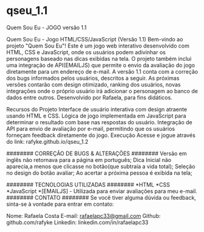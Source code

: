 # qseu_1.1
Quem Sou Eu - JOGO versão 1.1

Quem Sou Eu - Jogo HTML/CSS/JavaScript (Versão 1.1)
Bem-vindo ao projeto "Quem Sou Eu"! Este é um jogo web interativo desenvolvido com HTML, CSS e JavaScript, onde os usuários podem adivinhar os personagens baseado nas dicas exibidas na tela.
 O projeto também inclui uma integração de API(EMAILJS) que permite o envio da avaliação do jogo diretamente para um endereço de e-mail.
A versão 1.1 conta com a correção dos bugs informados pelos usuários, descritos a seguir.
As próximas versões contarão com design otimizado, ranking dos usuários, novas integrações onde o próprio usuário irá adicionar o personagem ao banco de dados entre outros. Desenvolvido por Rafaela, para fins didáticos.

Recursos do Projeto
Interface de usuário interativa com design atraente usando HTML e CSS.
Lógica de jogo implementada em JavaScript para determinar o resultado com base nas respostas do usuário.
Integração de API para envio de avaliação por e-mail, permitindo que os usuários forneçam feedback diretamente do jogo.
Execução
Acesse e jogue através do link: rafyke.github.io/qseu_1.2

######## CORREÇÃO DE BUGS & ALTERAÇÕES ######## 
Versão em inglês não retornava para a página em português;
Dica Inicial não aparecia,a menos que clicasse no botão(que subtraía a vida total);
Seleção no design do botão avaliar;
Ao acertar a próxima pessoa é exibida na tela;

######## TECNOLOGIAS UTILIZADAS ######## 
*HTML
*CSS
*JavaScript
*[EMAILJS] - Utilizada para enviar avaliações para meu e-mail.
######## CONTATO ######## 
Se você tiver alguma dúvida ou feedback, sinta-se à vontade para entrar em contato:

Nome: Rafaela Costa
E-mail: rafaelapc33@gmail.com
Github: github.com/rafyke
Linkedin: linkedin.com/in/rafaelapc33
